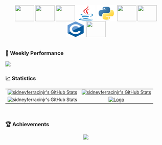 <div align="center">
  <div style="display: inline_block">
    <img align="center" height="50" width="60" src="https://cdn.jsdelivr.net/gh/devicons/devicon/icons/html5/html5-original.svg" />
    <img align="center" height="50" width="60" src="https://cdn.jsdelivr.net/gh/devicons/devicon/icons/css3/css3-original.svg" />
    <img align="center" height="50" width="60" src="https://cdn.jsdelivr.net/gh/devicons/devicon/icons/javascript/javascript-original.svg" />
    <img align="center" height="50" width="60" src="https://raw.githubusercontent.com/devicons/devicon/master/icons/java/java-original.svg" />
    <img align="center" height="50" width="60" src="https://raw.githubusercontent.com/devicons/devicon/master/icons/python/python-original.svg">
    <img align="center" height="50" width="60" src="https://cdn.jsdelivr.net/gh/devicons/devicon/icons/react/react-original.svg" />
    <img align="center" height="50" width="60" src="https://cdn.jsdelivr.net/gh/devicons/devicon/icons/nodejs/nodejs-plain.svg" />
    <img align="center" height="50" width="60" src="https://raw.githubusercontent.com/devicons/devicon/master/icons/c/c-original.svg" />
    <img align="center" height="50" width="60" src="https://cdn.jsdelivr.net/gh/devicons/devicon/icons/mysql/mysql-original.svg" />
  </div>
</div>

<br>

### 🚀 Weekly Performance
<div align="center> 
  
  [![](https://github-readme-activity-graph.vercel.app/graph?username=sidneyferracinjr&hide_title=true&hide_border=true&theme=github-compact&color=E6EDF3&line=1F6FEB&point=1F6FEB&grid=false&days=7&area=true&area_color=1F6FEB)]()

</div>

### 📈 Statistics
<div>
  <table style="border-collapse: collapse; width: 100%; border: none;">
    <tr>
      <td style="border: none;"><a href="https://git.io/streak-stats">
        <img src="https://github-readme-streak-stats.herokuapp.com/?user=sidneyferracinjr&theme=dark&hide_border=true" alt="sidneyferracinjr's GitHub Stats" />
      </td>
        <td style="border: none;"><a href="https://git.io/streak-stats">
          <img src="https://github-readme-stats.vercel.app/api/top-langs/?username=sidneyferracinjr&theme=dark&show_icons=true&hide_border=true&layout=compact" alt="sidneyferracinjr's GitHub Stats" />
        </td>
    </tr>
    <tr>
      <td style="border: none;">
        <div align="center">
          <img src="https://github-readme-stats.vercel.app/api?username=sidneyferracinjr&theme=dark&show_icons=true&hide_border=true&count_private=true" alt="sidneyferracinjr's GitHub Stats" />
        </div>
      </td>
      <td style="border: none;">  
        <div align="center">
          <a href="https://www.duolingo.com/profile/sidneyferracinjr?via=share_profile_link ">
          <img src="https://duolingo-stats-card.vercel.app/api?username=sidneyferracinjr&sort=xp" alt="Logo">
          </a>
        </div>
      </td>
    </tr>
  </table>
</div>

<br>

### 🏆 Achievements
<div>
  <p align="center">
    <a href="https://github.com/ryo-ma/github-profile-trophy" title="repositório de troféus">
      <img width="800" src="https://github-profile-trophy.vercel.app/?username=sidneyferracinjr&column=8&theme=darkhub&no-frame=true&no-bg=true"/>
    </a>
  </p>
</div>
